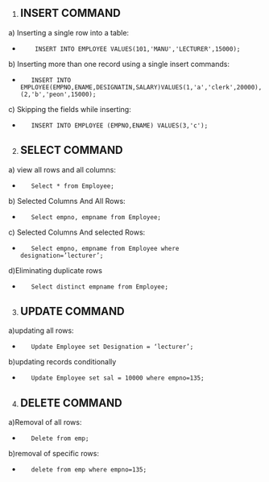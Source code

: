 1. ## INSERT COMMAND

a) Inserting a single row into a table:
-         INSERT INTO EMPLOYEE VALUES(101,'MANU','LECTURER',15000);
b) Inserting more than one record using a single insert commands:
-        INSERT INTO EMPLOYEE(EMPNO,ENAME,DESIGNATIN,SALARY)VALUES(1,'a','clerk',20000),(2,'b','peon',15000);
c) Skipping the fields while inserting:
-        INSERT INTO EMPLOYEE (EMPNO,ENAME) VALUES(3,'c');

2. ## SELECT COMMAND

a) view all rows and all columns:
-        Select * from Employee;
b) Selected Columns And All Rows:
-        Select empno, empname from Employee;
c) Selected Columns And selected Rows:
-        Select empno, empname from Employee where designation=’lecturer’;
d)Eliminating duplicate rows
-        Select distinct empname from Employee;

3. ## UPDATE COMMAND

a)updating all rows:
-        Update Employee set Designation = ‘lecturer’;
b)updating records conditionally
-        Update Employee set sal = 10000 where empno=135;

4. ## DELETE COMMAND

a)Removal of all rows:
-        Delete from emp;
b)removal of specific rows:
-        delete from emp where empno=135;

